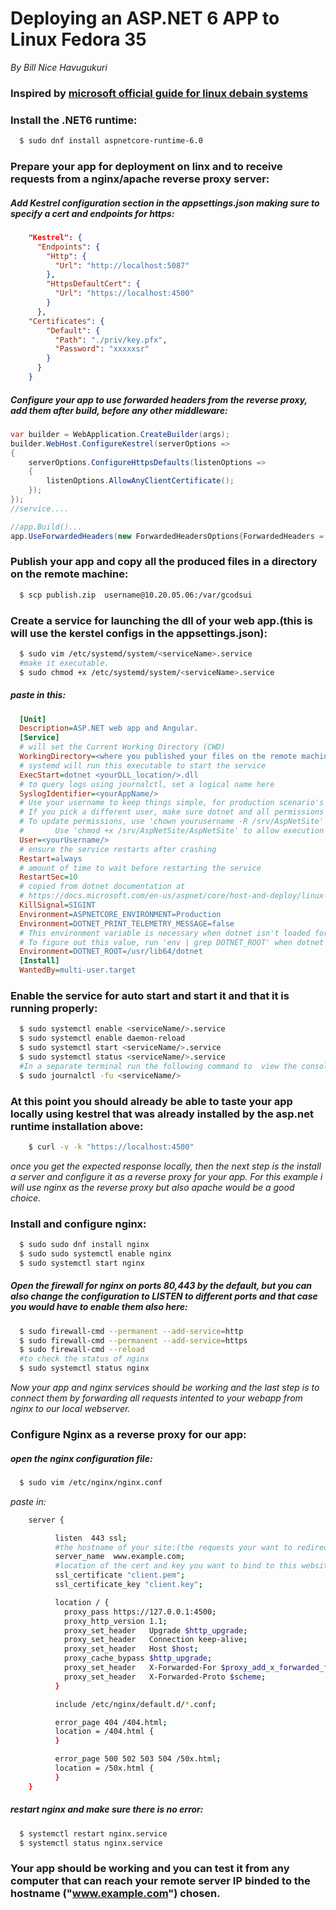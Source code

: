 # Deploying an ASP.NET 6 APP to Linux Fedora 35
_*By Bill Nice Havugukuri*_
### Inspired by [microsoft official guide for linux debain systems](https://docs.microsoft.com/en-us/aspnet/core/host-and-deploy/linux-nginx?view=aspnetcore-6.0)
### Install the .NET6 runtime: 
```bash
  $ sudo dnf install aspnetcore-runtime-6.0
```
### Prepare your app for deployment on linx and to receive requests from a nginx/apache reverse proxy server:
##### Add Kestrel configuration section in the appsettings.json making sure to specify a cert and endpoints for https:
```json
	"Kestrel": {
	  "Endpoints": {
		"Http": {
		  "Url": "http://localhost:5087"
		},
		"HttpsDefaultCert": {
		  "Url": "https://localhost:4500"
		}
	  },
	"Certificates": {
		"Default": {
		  "Path": "./priv/key.pfx",
		  "Password": "xxxxxsr"
		}
	  }
	}	
```
##### Configure your app to use forwarded headers from the reverse proxy, add them after build, before any other middleware:
```cs
var builder = WebApplication.CreateBuilder(args);
builder.WebHost.ConfigureKestrel(serverOptions =>
{
    serverOptions.ConfigureHttpsDefaults(listenOptions =>
    {
        listenOptions.AllowAnyClientCertificate();
    });
});
//service....

//app.Build()...
app.UseForwardedHeaders(new ForwardedHeadersOptions{ForwardedHeaders = ForwardedHeaders.XForwardedFor | ForwardedHeaders.XForwardedProto});
```
### Publish your app and copy all the produced files in a directory on the remote machine:
```bash
  $ scp publish.zip  username@10.20.05.06:/var/gcodsui
```

### Create a service for launching the dll of your web app.(this is will use the kerstel configs in the appsettings.json):
```bash
  $ sudo vim /etc/systemd/system/<serviceName>.service
  #make it executable.
  $ sudo chmod +x /etc/systemd/system/<serviceName>.service

```
##### paste in this:
```ini
  [Unit]
  Description=ASP.NET web app and Angular.
  [Service]
  # will set the Current Working Directory (CWD)
  WorkingDirectory=<where you published your files on the remote machine/>
  # systemd will run this executable to start the service
  ExecStart=dotnet <yourDLL_location/>.dll
  # to query logs using journalctl, set a logical name here
  SyslogIdentifier=<yourAppName/>
  # Use your username to keep things simple, for production scenario's I recommend a dedicated user/group.
  # If you pick a different user, make sure dotnet and all permissions are set correctly to run the app.
  # To update permissions, use 'chown yourusername -R /srv/AspNetSite' to take ownership of the folder and files,
  #       Use 'chmod +x /srv/AspNetSite/AspNetSite' to allow execution of the executable file.
  User=<yourUsername/>
  # ensure the service restarts after crashing
  Restart=always
  # amount of time to wait before restarting the service
  RestartSec=10
  # copied from dotnet documentation at
  # https://docs.microsoft.com/en-us/aspnet/core/host-and-deploy/linux-nginx?view=aspnetcore-3.1#code-try-7
  KillSignal=SIGINT
  Environment=ASPNETCORE_ENVIRONMENT=Production
  Environment=DOTNET_PRINT_TELEMETRY_MESSAGE=false
  # This environment variable is necessary when dotnet isn't loaded for the specified user.
  # To figure out this value, run 'env | grep DOTNET_ROOT' when dotnet has been loaded into your shell.
  Environment=DOTNET_ROOT=/usr/lib64/dotnet
  [Install]
  WantedBy=multi-user.target
```

### Enable the service for auto start and start it and that it is running properly:
```bash
  $ sudo systemctl enable <serviceName/>.service
  $ sudo systemctl enable daemon-reload
  $ sudo systemctl start <serviceName/>.service
  $ sudo systemctl status <serviceName/>.service
  #In a separate terminal run the following command to  view the console logs of the app in realtime.
  $ sudo journalctl -fu <serviceName/>
```
	 
### At this point you should already be able to taste your app locally using kestrel that was already installed by the asp.net runtime installation above:
```bash
	$ curl -v -k "https://localhost:4500"
```
_*once you get the expected response locally, then the next step is the install a server and configure it as a reverse proxy for your app. For this example i will use nginx as the reverse proxy but also apache would be a good choice.*_
    
### Install and configure nginx:
```bash
  $ sudo sudo dnf install nginx
  $ sudo sudo systemctl enable nginx
  $ sudo systemctl start nginx
```
##### Open the firewall for nginx on ports 80,443 by the default, but you can also change the configuration to LISTEN to different ports and that case you would have to enable them also here:
```bash
  $ sudo firewall-cmd --permanent --add-service=http
  $ sudo firewall-cmd --permanent --add-service=https
  $ sudo firewall-cmd --reload
  #to check the status of nginx
  $ sudo systemctl status nginx 
```
_*Now your app and nginx services should be working and the last step is to connect them by forwarding all requests intented to your webapp from nginx to our local webserver.*_
### Configure Nginx as a reverse proxy for our app:
    
##### _*open the nginx configuration file:*_
      
```bash
  $ sudo vim /etc/nginx/nginx.conf
```
_*paste in:*_

```bash
	server {

		  listen  443 ssl;
		  #the hostname of your site:(the requests your want to redirect to your webserver.)
		  server_name  www.example.com;
		  #location of the cert and key you want to bind to this website for mtls
		  ssl_certificate "client.pem";
		  ssl_certificate_key "client.key";

		  location / {
			proxy_pass https://127.0.0.1:4500;
			proxy_http_version 1.1;
			proxy_set_header   Upgrade $http_upgrade;
			proxy_set_header   Connection keep-alive;
			proxy_set_header   Host $host;
			proxy_cache_bypass $http_upgrade;
			proxy_set_header   X-Forwarded-For $proxy_add_x_forwarded_for;
			proxy_set_header   X-Forwarded-Proto $scheme;
		  }

		  include /etc/nginx/default.d/*.conf;

		  error_page 404 /404.html;
		  location = /404.html {
		  }

		  error_page 500 502 503 504 /50x.html;
		  location = /50x.html {
		  }
	}
```
##### restart nginx and make sure there is no error:

```bash
  $ systemctl restart nginx.service
  $ systemctl status nginx.service
```
### Your app should be working and you can test it from any computer that can reach your remote server IP binded to the hostname ("www.example.com") chosen.






	  

 





